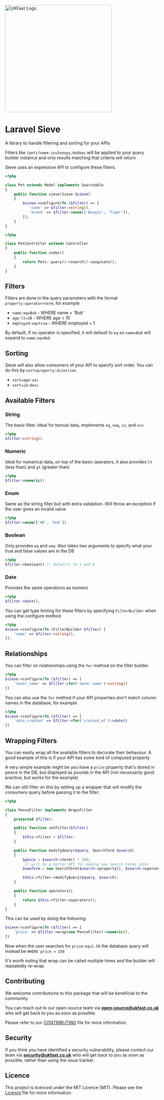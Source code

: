<img src="https://images.ukfast.co.uk/logos/ukfast/441x126_transparent_strapline.png" alt="UKFast Logo" width="350px" height="auto" />

# Laravel Sieve

A library to handle filtering and sorting for your APIs

Filters like `/pets?name:in=Snoopy,Hobbes` will be applied to your query builder instance and only results matching that criteria will return

Sieve uses an expressive API to configure these filters:


```php
<?php

class Pet extends Model implements Searchable
{
    public function sieve(Sieve $sieve)
    {
        $sieve->configure(fn ($filter) => [
           'name' => $filter->string(),
           'breed' => $filter->enum(['Beagle', 'Tiger']),
        ]);
    }
}
```

```php
<?php

class PetController extends Controller
{
    public function index()
    {
        return Pets::query()->search()->paginate();
    }
}
```

## Filters

Filters are done in the query parameters with the format `property:operator=term`, for example

 * `name:eq=Bob` - WHERE name = 'Bob'
 * `age:lt=20` - WHERE age < 10
 * `employed:eq=true` - WHERE employed = 1

By default, if no operator is specified, it will default to `eq` so `name=Bob` will expand to `name:eq=Bob`

## Sorting

Sieve will also allow consumers of your API to specify sort order. You can do this by `sort=property:direction`

 * `sort=age:asc`
 * `sort=id:desc`

## Available Filters


### String

The basic filter. Ideal for textual data, implements `eq`, `neq`, `in`, and `nin`

```php
<?php
$filter->string()
```

### Numeric

Ideal for numerical data, on top of the basic operators, it also provides `lt` (less than) and `gt` (greater than)

```php
<?php
$filter->numeric()
```

### Enum

Same as the string filter but with extra validation. Will throw an exception if the user gives an invalid value

```php
<?php
$filter->enum(['HR', 'RnD'])
```


### Boolean

Only provides `eq` and `neq`. Also takes two arguments to specify what your true and false values are in the DB

```php
<?php
$filter->boolean() // defaults to 1 and 0
```

### Date

Provides the same operations as numeric

```php
<?php
$filter->date(),
```

You can get type hinting for these filters by specifying `FilterBuilder` when using the configure method

```php
<?php
$sieve->configure(fn (FilterBuilder $filter) [
    'name' => $filter->string(),
]);
```

## Relationships

You can filter on relationships using the `for` method on the filter builder

```php
<?php
$sieve->configure(fn ($filter) => [
    'owner_name' => $filter->for('owner.name')->string()
])
```

You can also use the `for` method if your API properties don't match column names in the database, for example

```php
<?php
$sieve->configure(fn ($filter) => [
    'date_created' => $filter->for('created_at')->date()
])
```

## Wrapping Filters

You can easily wrap all the available filters to decorate their behaviour. A good example of this is if your API has some kind of computed property

A very simple example might be you have a `price` property that's stored in pence in the DB, but displayed as pounds in the API (not necessarily good practice, but works for the example) 

We can still filter on this by setting up a wrapper that will modify the consumers query before passing it to the filter:


```php
<?php

class PenceFilter implements WrapsFilter
{
    protected $filter;

    public function setFilter($filter)
    {
        $this->filter = $filter;
    }

    public function modifyQuery($query, SearchTerm $search)
    {
        $pence = $search->term() * 100;
         // will do a better API for making new search terms later
        $newTerm = new SearchTerm($search->property(), $search->operator(), $search->column(), $pence);

        $this->filter->modifyQuery($query, $search);
    }

    public function operators()
    {
        return $this->filter->operators();
    }
}
```

This can be used by doing the following:

```php
$sieve->configure(fn ($filter) => [
    'price' => $filter->wrap(new PenceFilter)->numeric(),
])
```

Now when the user searches for `price:eq=1.50` the database query will instead be `WHERE price = 150`

It's worth noting that wrap can be called multiple times and the builder will repeatedly re-wrap


## Contributing

We welcome contributions to this package that will be beneficial to the community.

You can reach out to our open-source team via **open-source@ukfast.co.uk** who will get back to you as soon as possible.

Please refer to our [CONTRIBUTING](CONTRIBUTING.md) file for more information.


## Security

If you think you have identified a security vulnerability, please contact our team via **security@ukfast.co.uk** who will get back to you as soon as possible, rather than using the issue tracker.


## Licence

This project is licenced under the MIT Licence (MIT). Please see the [Licence](LICENCE) file for more information.

